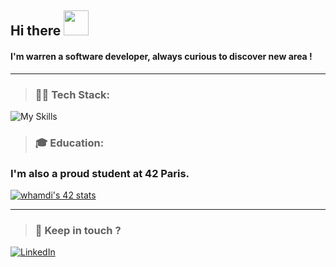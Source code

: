  <h2>Hi there <IMG SRC="https://raw.githubusercontent.com/blackcater/blackcater/main/images/Hi.gif" width="40px" height="40px"</h2> 
<h4> I'm warren a software developer, always curious to discover new area !</h2>

---

>### 🧑‍💻 Tech Stack:
><p align="center">
  <img src="https://skillicons.dev/icons?i=c,cpp,py,go,ts,js,react,linux,docker,bash,neovim,postgresql" alt="My Skills">
</p>

>### 🎓 Education:
### I'm also a proud student at 42 Paris.<br>
<a href="https://github.com/oakoudad/badge42"><img src="https://badge.mediaplus.ma/landscapes/whamdi?1337Badge=off&UM6P=off" alt="whamdi's 42 stats" /></a>

---
>### 💬 Keep in touch ? <br>
[![LinkedIn](https://img.shields.io/badge/LinkedIn-0077B5?style=for-the-badge&logo=linkedin&logoColor=white)]([https://www.linkedin.com/in/your-linkedin-username/](https://www.linkedin.com/in/warren-hamdi-1253b878/)https://www.linkedin.com/in/warren-hamdi-1253b878/)
